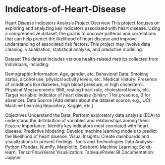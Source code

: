 # Indicators-of-Heart-Disease
Heart Disease Indicators Analysis
Project Overview
This project focuses on exploring and analyzing key indicators associated with heart disease. Using a comprehensive dataset, the goal is to uncover patterns and correlations that can help predict the likelihood of heart disease and improve understanding of associated risk factors. This project may involve data cleaning, visualization, statistical analysis, and predictive modeling.

Dataset
The dataset includes various health-related metrics collected from individuals, including:

Demographic Information: Age, gender, etc.
Behavioral Data: Smoking status, alcohol use, physical activity levels, etc.
Medical History: Presence of conditions like diabetes, high blood pressure, or high cholesterol.
Physical Measurements: BMI, resting heart rate, cholesterol levels, etc.
Target Variable: Indicator of heart disease (binary: 1 for presence, 0 for absence).
Data Source
[Add details about the dataset source, e.g., UCI Machine Learning Repository, Kaggle, etc.]

Objectives
Understand the Data: Perform exploratory data analysis (EDA) to understand the distribution of variables and relationships among them.
Feature Importance: Identify key indicators most correlated with heart disease.
Predictive Modeling: Develop machine learning models to predict the likelihood of heart disease.
Visual Insights: Create dashboards and visualizations to present findings.
Tools and Technologies
Data Analysis: Python (Pandas, NumPy, Matplotlib, Seaborn)
Machine Learning: Scikit-learn, TensorFlow/Keras
Visualization: Tableau/Power BI
Documentation: Jupyter
